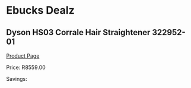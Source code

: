 
# Ebucks Dealz
## Dyson HS03 Corrale Hair Straightener 322952-01
[Product Page](https://www.ebucks.com/web/shop/productSelected.do?prodId=1205967100&catId=1186086453)

Price: R8559.00

Savings: 


	